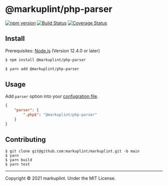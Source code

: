 # @markuplint/php-parser

[![npm version](https://badge.fury.io/js/%40markuplint%2Fphp-parser.svg)](https://www.npmjs.com/package/@markuplint/php-parser)
[![Build Status](https://travis-ci.org/markuplint/markuplint.svg?branch=main)](https://travis-ci.org/markuplint/markuplint)
[![Coverage Status](https://coveralls.io/repos/github/markuplint/markuplint/badge.svg?branch=main)](https://coveralls.io/github/markuplint/markuplint?branch=main)

## Install

Prerequisites: [Node.js](https://nodphp.org) (Version 12.4.0 or later)

```sh
$ npm install @markuplint/php-parser

$ yarn add @markuplint/php-parser
```

## Usage

Add `parser` option into your [confugration file](https://markuplint.dev/configuration#parser).

```json
{
	"parser": {
		".php$": "@markuplint/php-parser"
	}
}
```


## Contributing

```
$ git clone git@github.com:markuplint/markuplint.git -b main
$ yarn
$ yarn build
$ yarn test
```

---

Copyright &copy; 2021 markuplint. Under the MIT License.
